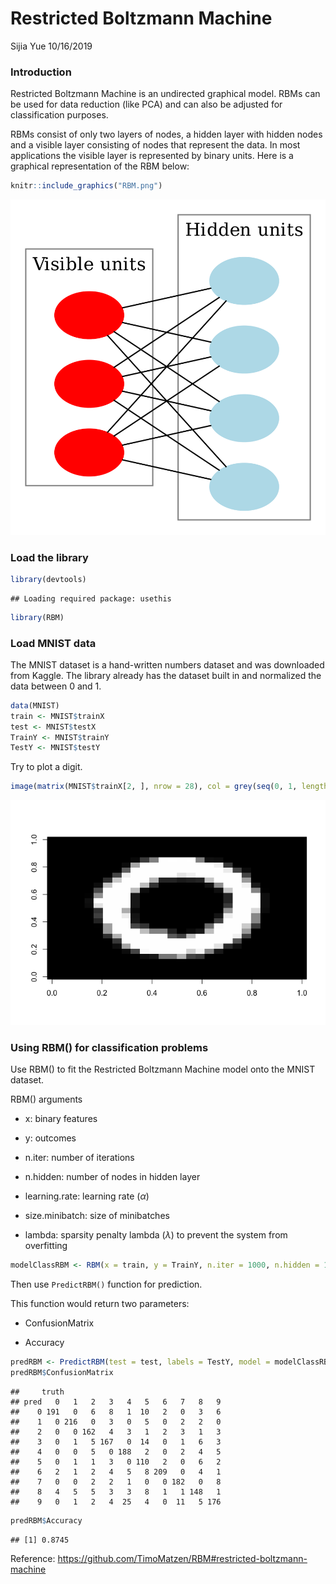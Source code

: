 Restricted Boltzmann Machine
================
Sijia Yue
10/16/2019

### Introduction

Restricted Boltzmann Machine is an undirected graphical model. RBMs can be used for data reduction (like PCA) and can also be adjusted for classification purposes.

RBMs consist of only two layers of nodes, a hidden layer with hidden nodes and a visible layer consisting of nodes that represent the data. In most applications the visible layer is represented by binary units. Here is a graphical representation of the RBM below:

``` r
knitr::include_graphics("RBM.png")
```

![](RBM.png)

### Load the library

``` r
library(devtools)
```

    ## Loading required package: usethis

``` r
library(RBM)
```

### Load MNIST data

The MNIST dataset is a hand-written numbers dataset and was downloaded from Kaggle. The library already has the dataset built in and normalized the data between 0 and 1.

``` r
data(MNIST)
train <- MNIST$trainX
test <- MNIST$testX
TrainY <- MNIST$trainY
TestY <- MNIST$testY
```

Try to plot a digit.

``` r
image(matrix(MNIST$trainX[2, ], nrow = 28), col = grey(seq(0, 1, length = 256)))
```

![](RBM_files/figure-markdown_github/unnamed-chunk-3-1.png)

### Using RBM() for classification problems

Use RBM() to fit the Restricted Boltzmann Machine model onto the MNIST dataset.

RBM() arguments

-   x: binary features

-   y: outcomes

-   n.iter: number of iterations

-   n.hidden: number of nodes in hidden layer

-   learning.rate: learning rate (*α*)

-   size.minibatch: size of minibatches

-   lambda: sparsity penalty lambda (*λ*) to prevent the system from overfitting

``` r
modelClassRBM <- RBM(x = train, y = TrainY, n.iter = 1000, n.hidden = 100, size.minibatch = 10, lambda = 0.1)
```

Then use `PredictRBM()` function for prediction.

This function would return two parameters:

-   ConfusionMatrix

-   Accuracy

``` r
predRBM <- PredictRBM(test = test, labels = TestY, model = modelClassRBM)
predRBM$ConfusionMatrix
```

    ##     truth
    ## pred   0   1   2   3   4   5   6   7   8   9
    ##    0 191   0   6   8   1  10   2   0   3   6
    ##    1   0 216   0   3   0   5   0   2   2   0
    ##    2   0   0 162   4   3   1   2   3   1   3
    ##    3   0   1   5 167   0  14   0   1   6   3
    ##    4   0   0   5   0 188   2   0   2   4   5
    ##    5   0   1   1   3   0 110   2   0   6   2
    ##    6   2   1   2   4   5   8 209   0   4   1
    ##    7   0   0   2   2   1   0   0 182   0   8
    ##    8   4   5   5   3   3   8   1   1 148   1
    ##    9   0   1   2   4  25   4   0  11   5 176

``` r
predRBM$Accuracy
```

    ## [1] 0.8745

Reference: <https://github.com/TimoMatzen/RBM#restricted-boltzmann-machine>
